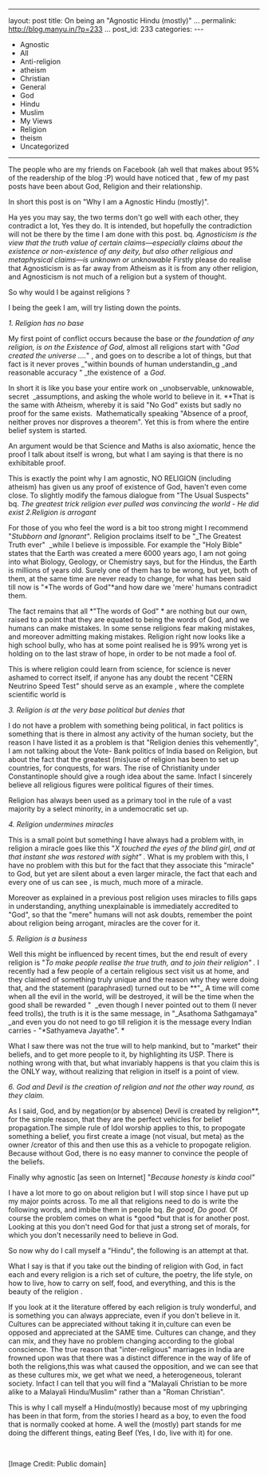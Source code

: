   ----------------------------------------------
  layout: post
  title: On being an "Agnostic Hindu (mostly)"
  ...
  permalink: http://blog.manyu.in/?p=233
  ...
  post\_id: 233
  categories: ---
  - Agnostic
  - All
  - Anti-religion
  - atheism
  - Christian
  - General
  - God
  - Hindu
  - Muslim
  - My Views
  - Religion
  - theism
  - Uncategorized
  ----------------------------------------------

The people who are my friends on Facebook (ah well that makes about
95% of the readership of the blog :P) would have noticed that , few
of my past posts have been about God, Religion and their
relationship.

In short this post is on "Why I am a Agnostic Hindu (mostly)".

Ha yes you may say, the two terms don't go well with each other,
they contradict a lot, Yes they do. It is intended, but hopefully
the contradiction will not be there by the time I am done with this
post. bq.
*Agnosticism is the view that the truth value of certain claims—especially claims about the existence or non-existence of any deity, but also other religious and metaphysical claims—is unknown or unknowable*
Firstly please do realise that Agnosticism is as far away from
Atheism as it is from any other religion, and Agnosticism is not
much of a religion but a system of thought.

So why would I be against religions ?

<!--more-->

I being the geek I am, will try listing down the points.

*1. Religion has no base*

My first point of conflict occurs because the base or
*the foundation of any religion, is on the Existence of God*,
almost all religions start with "*God created the universe ....*" ,
and goes on to describe a lot of things, but that fact is it never
proves \_"within bounds of human understandin\_g \_and reasonable
accuracy " \_the existence of  a *God*.

In short it is like you base your entire work on \_unobservable,
unknowable, secret  \_assumptions, and asking the whole world to
believe in it. \*\*That is the same with Atheism, whereby it is
said "No God" exists but sadly no proof for the same exists. 
Mathematically speaking "Absence of a proof,  neither proves nor
disproves a theorem". Yet this is from where the entire belief
system is started.

An argument would be that Science and Maths is also axiomatic,
hence the proof I talk about itself is wrong, but what I am saying
is that there is no exhibitable proof.

This is exactly the point why I am agnostic, NO RELIGION (including
atheism) has given us any proof of existence of God, haven't even
come close. To slightly modify the famous dialogue from "The Usual
Suspects" bq.
*The greatest trick religion ever pulled was convincing the world - He did exist*
*2.Religion is arrogant*

For those of you who feel the word is a bit too strong might I
recommend "*Stubborn and Ignorant"*. Religion proclaims itself to
be "\_The Greatest Truth ever"  \_while I believe is impossible.
For example the "Holy Bible" states that the Earth was created a
mere 6000 years ago, I am not going into what Biology, Geology, or
Chemistry says, but for the Hindus, the Earth is millions of years
old. Surely one of them has to be wrong, but yet, both of them, at
the same time are never ready to change, for what has been said
till now is "*The words of God"*and how dare we 'mere' humans
contradict them.

The fact remains that all *"The words of God" * are nothing but our
own, raised to a point that they are equated to being the words of
God, and we humans can make mistakes. In some sense religions fear
making mistakes, and moreover admitting making mistakes. Religion
right now looks like a high school bully, who has at some point
realised he is 99% wrong yet is holding on to the last straw of
hope, in order to be not made a fool of.

This is where religion could learn from science, for science is
never ashamed to correct itself, if anyone has any doubt the recent
"CERN Neutrino Speed Test" should serve as an example , where the
complete scientific world is

*3. Religion is at the very base political but denies that*

I do not have a problem with something being political, in fact
politics is something that is there in almost any activity of the
human society, but the reason I have listed it as a problem is that
"Religion denies this vehemently", I am not talking about the Vote-
Bank politics of India based on Religion, but about the fact that
the greatest (mis)use of religion has been to set up countries, for
conquests, for wars. The rise of Christianity under Constantinople
should give a rough idea about the same. Infact I sincerely believe
all religious figures were political figures of their times.

Religion has always been used as a primary tool in the rule of a
vast majority by a select minority, in a undemocratic set up.

*4. Religion undermines miracles*

This is a small point but something I have always had a problem
with, in religion a miracle goes like this
"*X touched the eyes of the blind girl, and at that instant she was restored with sight" .*
What is my problem with this, I have no problem with this but for
the fact that they associate this "miracle" to God, but yet are
silent about a even larger miracle, the fact that each and every
one of us can see , is much, much more of a miracle.

Moreover as explained in a previous post religion uses miracles to
fills gaps in understanding, anything unexplainable is immediately
accredited to "God", so that the "mere" humans will not ask doubts,
remember the point about religion being arrogant, miracles are the
cover for it.

*5. Religion is a business*

Well this might be influenced by recent times, but the end result
of every religion is
"*To make people realise the true truth, and to join their religion" .*
I recently had a few people of a certain religious sect visit us at
home, and they claimed of something truly unique and the reason why
they were doing that, and the statement (paraphrased) turned out to
be \*\*"\_ A time will come when all the evil in the world, will be
destroyed, it will be the time when the good shall be rewarded " 
\_even though I never pointed out to them (I never feed trolls),
the truth is it is the same message, in "\_Asathoma Sathgamaya" 
\_and even you do not need to go till religion it is the message
every Indian carries - "*Sathyameva Jayathe". *

What I saw there was not the true will to help mankind, but to
"market" their beliefs, and to get more people to it, by
highlighting its USP. There is nothing wrong with that, but what
invariably happens is that you claim this is the ONLY way, without
realizing that religion in itself is a point of view.

*6. God and Devil is the creation of religion and not the other way round, as they claim.*

As I said, God, and by negation(or by absence) Devil is created by
religion\*\*, for the simple reason, that they are the perfect
vehicles for belief propagation.The simple rule of Idol worship
applies to this, to propogate something a belief, you first create
a image (not visual, but meta) as the owner /creator of this and
then use this as a vehicle to propogate religion.  Because without
God, there is no easy manner to convince the people of the
beliefs.

Finally why agnostic [as seen on Internet]
"*Because honesty is kinda cool"*

I have a lot more to go on about religion but I will stop since I
have put up my major points across. To me all that religions need
to do is write the following words, and imbibe them in people bq.
*Be good, Do good.* Of course the problem comes on what is
*good *but that is for another post. Looking at this you don't need
God for that just a strong set of morals, for which you don't
necessarily need to believe in God.

So now why do I call myself a "Hindu", the following is an attempt
at that.

What I say is that if you take out the binding of religion with
God, in fact each and every religion is a rich set of culture, the
poetry, the life style, on how to live, how to carry on self, food,
and everything, and this is the beauty of the religion .

If you look at it the literature offered by each religion is truly
wonderful, and is something you can always appreciate, even if you
don't believe in it. Cultures can be appreciated without taking it
in,culture can even be opposed and appreciated at the SAME time.
Cultures can change, and they can mix, and they have no problem
changing according to the global conscience. The true reason that
"inter-religious" marriages in India are frowned upon was that
there was a distinct difference in the way of life of both the
religions,this was what caused the opposition, and we can see that
as these cultures mix, we get what we need, a heterogeneous,
tolerant society. Infact I can tell that you will find a "Malayali
Christian to be more alike to a Malayali Hindu/Muslim" rather than
a "Roman Christian".

This is why I call myself a Hindu(mostly) because most of my
upbringing has been in that form, from the stories I heard as a
boy, to even the food that is normally cooked at home. A well the
(mostly) part stands for me doing the different things, eating Beef
(Yes, I do, live with it) for one.

 

[Image Credit: Public domain]

 

 



